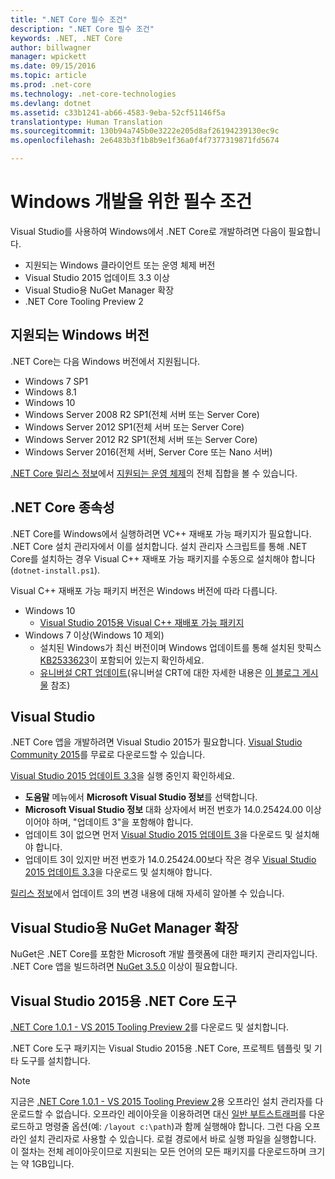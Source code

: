 ```yaml
---
title: ".NET Core 필수 조건"
description: ".NET Core 필수 조건"
keywords: .NET, .NET Core
author: billwagner
manager: wpickett
ms.date: 09/15/2016
ms.topic: article
ms.prod: .net-core
ms.technology: .net-core-technologies
ms.devlang: dotnet
ms.assetid: c33b1241-ab66-4583-9eba-52cf51146f5a
translationtype: Human Translation
ms.sourcegitcommit: 130b94a745b0e3222e205d8af26194239130ec9c
ms.openlocfilehash: 2e6483b3f1b8b9e1f36a0f4f7377319871fd5674

---
```


# <a name="prerequisites-for-windows-development"></a>Windows 개발을 위한 필수 조건

Visual Studio를 사용하여 Windows에서 .NET Core로 개발하려면 다음이 필요합니다.

* 지원되는 Windows 클라이언트 또는 운영 체제 버전
* Visual Studio 2015 업데이트 3.3 이상
* Visual Studio용 NuGet Manager 확장
* .NET Core Tooling Preview 2

## <a name="supported-windows-versions"></a>지원되는 Windows 버전

.NET Core는 다음 Windows 버전에서 지원됩니다.

* Windows 7 SP1
* Windows 8.1
* Windows 10
* Windows Server 2008 R2 SP1(전체 서버 또는 Server Core)
* Windows Server 2012 SP1(전체 서버 또는 Server Core)
* Windows Server 2012 R2 SP1(전체 서버 또는 Server Core)
* Windows Server 2016(전체 서버, Server Core 또는 Nano 서버)

[.NET Core 릴리스 정보](https://github.com/dotnet/core/blob/master/release-notes/1.0/1.0.0.md)에서 [지원되는 운영 체제](https://github.com/dotnet/core/blob/master/release-notes/1.0/1.0.0.md#rtm-platform-support)의 전체 집합을 볼 수 있습니다.

## <a name="net-core-dependencies"></a>.NET Core 종속성

.NET Core를 Windows에서 실행하려면 VC++ 재배포 가능 패키지가 필요합니다. .NET Core 설치 관리자에서 이를 설치합니다. 설치 관리자 스크립트를 통해 .NET Core를 설치하는 경우 Visual C++ 재배포 가능 패키지를 수동으로 설치해야 합니다(`dotnet-install.ps1`). 

Visual C++ 재배포 가능 패키지 버전은 Windows 버전에 따라 다릅니다.

* Windows 10
    * [Visual Studio 2015용 Visual C++ 재배포 가능 패키지](https://www.microsoft.com/en-us/download/details.aspx?id=48145)
* Windows 7 이상(Windows 10 제외)
    * 설치된 Windows가 최신 버전이며 Windows 업데이트를 통해 설치된 핫픽스 [KB2533623](https://support.microsoft.com/en-us/kb/2533623)이 포함되어 있는지 확인하세요.
    * [유니버설 CRT 업데이트](https://www.microsoft.com/en-us/download/details.aspx?id=48234)(유니버설 CRT에 대한 자세한 내용은 [이 블로그 게시물](https://blogs.msdn.microsoft.com/vcblog/2015/03/03/introducing-the-universal-crt/) 참조)

## <a name="visual-studio"></a>Visual Studio

.NET Core 앱을 개발하려면 Visual Studio 2015가 필요합니다. [Visual Studio Community 2015](https://www.visualstudio.com/downloads/download-visual-studio-vs)를 무료로 다운로드할 수 있습니다. 

[Visual Studio 2015 업데이트 3.3](https://msdn.microsoft.com/library/mt752379.aspx)을 실행 중인지 확인하세요.

* **도움말** 메뉴에서 **Microsoft Visual Studio 정보**를 선택합니다.
* **Microsoft Visual Studio 정보** 대화 상자에서 버전 번호가 14.0.25424.00 이상이어야 하며, "업데이트 3"을 포함해야 합니다.
* 업데이트 3이 없으면 먼저 [Visual Studio 2015 업데이트 3](https://www.visualstudio.com/news/releasenotes/vs2015-update3-vs)을 다운로드 및 설치해야 합니다.
* 업데이트 3이 있지만 버전 번호가 14.0.25424.00보다 작은 경우 [Visual Studio 2015 업데이트 3.3](https://msdn.microsoft.com/library/mt752379.aspx)을 다운로드 및 설치해야 합니다.

[릴리스 정보](https://www.visualstudio.com/news/releasenotes/vs2015-update3-vs)에서 업데이트 3의 변경 내용에 대해 자세히 알아볼 수 있습니다.

## <a name="nuget-manager-extension-for-visual-studio"></a>Visual Studio용 NuGet Manager 확장

NuGet은 .NET Core를 포함한 Microsoft 개발 플랫폼에 대한 패키지 관리자입니다. .NET Core 앱을 빌드하려면 [NuGet 3.5.0](https://dist.nuget.org/visualstudio-2015-vsix/v3.5.0-beta/NuGet.Tools.vsix) 이상이 필요합니다.

## <a name="net-core-tools-for-visual-studio-2015"></a>Visual Studio 2015용 .NET Core 도구

[.NET Core 1.0.1 - VS 2015 Tooling Preview 2][sdk]를 다운로드 및 설치합니다. 

.NET Core 도구 패키지는 Visual Studio 2015용 .NET Core, 프로젝트 템플릿 및 기타 도구를 설치합니다.

> [!NOTE]
지금은 [.NET Core 1.0.1 - VS 2015 Tooling Preview 2][sdk]용 오프라인 설치 관리자를 다운로드할 수 없습니다. 오프라인 레이아웃을 이용하려면 대신 [일반 부트스트래퍼][sdk]를 다운로드하고 명령줄 옵션(예: `/layout c:\path`)과 함께 실행해야 합니다. 그런 다음 오프라인 설치 관리자로 사용할 수 있습니다. 로컬 경로에서 바로 실행 파일을 실행합니다. 이 절차는 전체 레이아웃이므로 지원되는 모든 언어의 모든 패키지를 다운로드하며 크기는 약 1GB입니다.

[sdk]: https://go.microsoft.com/fwlink/?LinkID=827546



<!--HONumber=Nov16_HO3-->



